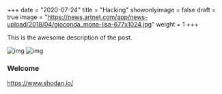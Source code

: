 +++
date = "2020-07-24"
title = "Hacking"
showonlyimage = false
draft = true
image = "https://news.artnet.com/app/news-upload/2018/04/gioconda_mona-lisa-677x1024.jpg"
weight = 1
+++

This is the awesome description of the post.
<!--more-->

![img](https://news.artnet.com/app/news-upload/2018/04/gioconda_mona-lisa-677x1024.jpg)
![img](/img/posts/image.jpg)

### Welcome

https://www.shodan.io/